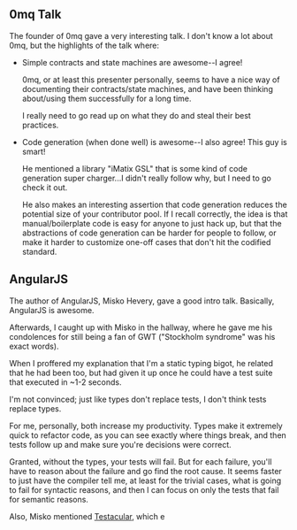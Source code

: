 
0mq Talk
--------

The founder of 0mq gave a very interesting talk. I don't know a lot about 0mq, but the highlights of the talk where:

* Simple contracts and state machines are awesome--I agree!

  0mq, or at least this presenter personally, seems to have a nice way of documenting their contracts/state machines, and have been thinking about/using them successfully for a long time.
 
  I really need to go read up on what they do and steal their best practices.

* Code generation (when done well) is awesome--I also agree! This guy is smart!

  He mentioned a library "iMatix GSL" that is some kind of code generation super charger...I didn't really follow why, but I need to go check it out.

  He also makes an interesting assertion that code generation reduces the potential size of your contributor pool. If I recall correctly, the idea is that manual/boilerplate code is easy for anyone to just hack up, but that the abstractions of code generation can be harder for people to follow, or make it harder to customize one-off cases that don't hit the codified standard.

AngularJS
---------

The author of AngularJS, Misko Hevery, gave a good intro talk. Basically, AngularJS is awesome.

Afterwards, I caught up with Misko in the hallway, where he gave me his condolences for still being a fan of GWT ("Stockholm syndrome" was his exact words). 

When I proffered my explanation that I'm a static typing bigot, he related that he had been too, but had given it up once he could have a test suite that executed in ~1-2 seconds.

I'm not convinced; just like types don't replace tests, I don't think tests replace types.

For me, personally, both increase my productivity. Types make it extremely quick to refactor code, as you can see exactly where things break, and then tests follow up and make sure you're decisions were correct.

Granted, without the types, your tests will fail. But for each failure, you'll have to reason about the failure and go find the root cause. It seems faster to just have the compiler tell me, at least for the trivial cases, what is going to fail for syntactic reasons, and then I can focus on only the tests that fail for semantic reasons.

Also, Misko mentioned [Testacular](http://vojtajina.github.com/testacular/), which e
